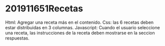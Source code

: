 # 201911651Recetas
Html: Agregar una receta más en el contenido.
Css: las 6 recetas deben estar distribuidas en 3 columnas.
Javascript: Cuando el usuario seleccione una receta, las instrucciones de la receta deben mostrarse en la seccion respuestas.